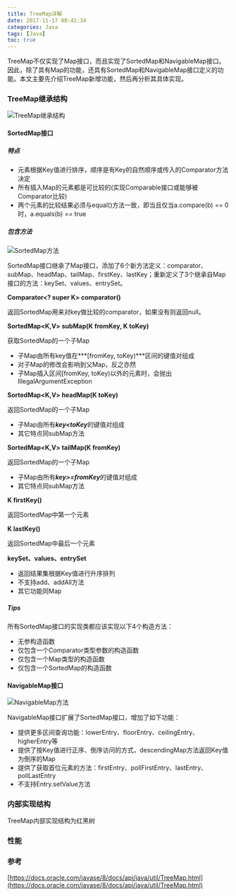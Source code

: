 ```yaml
---
title: TreeMap详解
date: 2017-11-17 08:41:34
categories: Java
tags: [Java]
toc: true
---
```


TreeMap不仅实现了Map接口，而且实现了SortedMap和NavigableMap接口。因此，除了具有Map的功能，还具有SortedMap和NavigableMap接口定义的功能。本文主要先介绍TreeMap新增功能，然后再分析其具体实现。
<!--more-->

### TreeMap继承结构

![TreeMap继承结构](/img/20171118/TreeMap_struct.png)

#### SortedMap接口

##### 特点

* 元素根据Key值进行排序，顺序是有Key的自然顺序或传入的Comparator方法决定
* 所有插入Map的元素都是可比较的(实现Comparable接口或能够被Comparator比较)
* 两个元素的比较结果必须与equal()方法一致，即当且仅当a.compare(b) == 0时，a.equals(b) == true 

##### 包含方法
![SortedMap方法](/img/20171118/SortedMap_方法.png)

SortedMap接口继承了Map接口，添加了6个新方法定义：comparator、subMap、headMap、tailMap、firstKey、lastKey；重新定义了3个继承自Map接口的方法：keySet、values、entrySet。

**Comparator<? super K> comparator()**

返回SortedMap用来对key做比较的comparator，如果没有则返回null。

**SortedMap<K,V> subMap(K fromKey, K toKey)**

获取SortedMap的一个子Map

* 子Map由所有key值在***[fromKey, toKey)***区间的键值对组成
* 对子Map的修改会影响到父Map，反之亦然
* 子Map插入区间[fromKey, toKey)以外的元素时，会抛出IllegalArgumentException

**SortedMap<K,V> headMap(K toKey)**

返回SortedMap的一个子Map

* 子Map由所有***key<toKey***的键值对组成
* 其它特点同subMap方法

**SortedMap<K,V> tailMap(K fromKey)**

返回SortedMap的一个子Map

* 子Map由所有***key>=fromKey***的键值对组成
* 其它特点同subMap方法

**K firstKey()**

返回SortedMap中第一个元素

**K lastKey()**

返回SortedMap中最后一个元素

**keySet、values、entrySet**

* 返回结果集根据Key值进行升序排列
* 不支持add、addAll方法
* 其它功能同Map

##### Tips
所有SortedMap接口的实现类都应该实现以下4个构造方法：

* 无参构造函数
* 仅包含一个Comparator类型参数的构造函数
* 仅包含一个Map类型的构造函数
* 仅包含一个SortedMap的构造函数

#### NavigableMap接口

![NavigableMap方法](/img/20171118/NavigableMap_方法.png)

NavigableMap接口扩展了SortedMap接口，增加了如下功能：

* 提供更多区间查询功能：lowerEntry、floorEntry、ceilingEntry、higherEntry等
* 提供了按Key值进行正序、倒序访问的方式，descendingMap方法返回Key值为倒序的Map
* 提供了获取首位元素的方法：firstEntry、pollFirstEntry、lastEntry、pollLastEntry
* 不支持Entry.setValue方法

### 内部实现结构

TreeMap内部实现结构为红黑树

### 性能

### 参考
[https://docs.oracle.com/javase/8/docs/api/java/util/TreeMap.html](https://docs.oracle.com/javase/8/docs/api/java/util/TreeMap.html)


